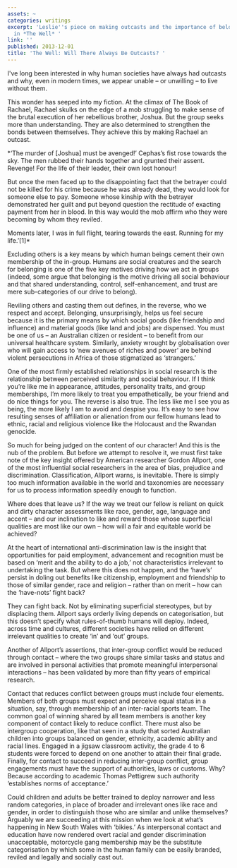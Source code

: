 ```yaml
---
assets: ~
categories: writings
excerpt: 'Leslie''s piece on making outcasts and the importance of belonging published
  in *The Well* '
link: ''
published: 2013-12-01
title: 'The Well: Will There Always Be Outcasts? '
---
```

I've long been interested in why human societies have always had outcasts and why, even in modern times, we appear unable – or unwilling – to live without them.

This wonder has seeped into my fiction. At the climax of The Book of Rachael, Rachael skulks on the edge of a mob struggling to make sense of the brutal execution of her rebellious brother, Joshua. But the group seeks more than understanding. They are also determined to strengthen the bonds between themselves. They achieve this by making Rachael an outcast.

*‘The murder of [Joshua] must be avenged!’ Cephas’s fist rose towards the sky. The men rubbed their hands together and grunted their assent. Revenge! For the life of their leader, their own lost honour!

But once the men faced up to the disappointing fact that the betrayer could not be killed for his crime because he was already dead, they would look for someone else to pay. Someone whose kinship with the betrayer demonstrated her guilt and put beyond question the rectitude of exacting payment from her in blood. In this way would the mob affirm who they were becoming by whom they reviled. 

Moments later, I was in full flight, tearing towards the east. Running for my life.’[1]*

Excluding others is a key means by which human beings cement their own membership of the in-group. Humans are social creatures and the search for belonging is one of the five key motives driving how we act in groups (indeed, some argue that belonging is the motive driving all social behaviour and that shared understanding, control, self-enhancement, and trust are mere sub-categories of our drive to belong).

Reviling others and casting them out defines, in the reverse, who we respect and accept. Belonging, unsurprisingly, helps us feel secure because it is the primary means by which social goods (like friendship and influence) and material goods (like land and jobs) are dispensed. You must be one of us – an Australian citizen or resident – to benefit from our universal healthcare system. Similarly, anxiety wrought by globalisation over who will gain access to ‘new avenues of riches and power’ are behind violent persecutions in Africa of those stigmatized as ‘strangers.’

One of the most firmly established relationships in social research is the relationship between perceived similarity and social behaviour. If I think you’re like me in appearance, attitudes, personality traits, and group memberships, I’m more likely to treat you empathetically, be your friend and do nice things for you. The reverse is also true. The less like me I see you as being, the more likely I am to avoid and despise you. It’s easy to see how resulting senses of affiliation or alienation from our fellow humans lead to ethnic, racial and religious violence like the Holocaust and the Rwandan genocide.

So much for being judged on the content of our character! And this is the nub of the problem. But before we attempt to resolve it, we must first take note of the key insight offered by American researcher Gordon Allport, one of the most influential social researchers in the area of bias, prejudice and discrimination. Classification, Allport warns, is inevitable. There is simply too much information available in the world and taxonomies are necessary for us to process information speedily enough to function.

Where does that leave us? If the way we treat our fellow is reliant on quick and dirty character assessments like race, gender, age, language and accent – and our inclination to like and reward those whose superficial qualities are most like our own – how will a fair and equitable world be achieved?

At the heart of international anti-discrimination law is the insight that opportunities for paid employment, advancement and recognition must be based on ‘merit and the ability to do a job,’ not characteristics irrelevant to undertaking the task. But where this does not happen, and the ‘have’s’ persist in doling out benefits like citizenship, employment and friendship to those of similar gender, race and religion – rather than on merit – how can the ‘have-nots’ fight back?

They can fight back. Not by eliminating superficial stereotypes, but by displacing them. Allport says orderly living depends on categorisation, but this doesn’t specify what rules-of-thumb humans will deploy. Indeed, across time and cultures, different societies have relied on different irrelevant qualities to create ‘in’ and ‘out’ groups.

Another of Allport’s assertions, that inter-group conflict would be reduced through contact – where the two groups share similar tasks and status and are involved in personal activities that promote meaningful interpersonal interactions – has been validated by more than fifty years of empirical research.

Contact that reduces conflict between groups must include four elements. Members of both groups must expect and perceive equal status in a situation, say, through membership of an inter-racial sports team. The common goal of winning shared by all team members is another key component of contact likely to reduce conflict. There must also be intergroup cooperation, like that seen in a study that sorted Australian children into groups balanced on gender, ethnicity, academic ability and racial lines. Engaged in a jigsaw classroom activity, the grade 4 to 6 students were forced to depend on one another to attain their final grade. Finally, for contact to succeed in reducing inter-group conflict, group engagements must have the support of authorities, laws or customs. Why? Because according to academic Thomas Pettigrew such authority ‘establishes norms of acceptance.’

Could children and adults be better trained to deploy narrower and less random categories, in place of broader and irrelevant ones like race and gender, in order to distinguish those who are similar and unlike themselves? Arguably we are succeeding at this mission when we look at what’s happening in New South Wales with ‘bikies.’ As interpersonal contact and education have now rendered overt racial and gender discrimination unacceptable, motorcycle gang membership may be the substitute categorisation by which some in the human family can be easily branded, reviled and legally and socially cast out.